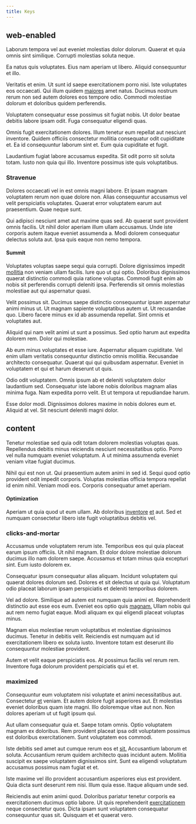 ```yaml
---
title: Keys
---
```


## web-enabled

Laborum tempora vel aut eveniet molestias dolor dolorum. Quaerat et quia omnis sint similique. Corrupti molestias soluta neque.

Ea natus quis voluptates. Eius nam aperiam ut libero. Aliquid consequuntur et illo.

Veritatis et enim. Ut sunt id saepe exercitationem porro nisi. Iste voluptates eos occaecati. Qui illum quidem [maiores](/dolore/odio/neque/libero/central_tools__jewelery_&_sports.md) amet natus. Ducimus nostrum rerum non sed autem dolores eos tempore odio. Commodi molestiae dolorum et doloribus quidem perferendis.

Voluptatem consequatur esse possimus sit fugiat nobis. Ut dolor beatae debitis labore ipsam odit. Fuga consequatur eligendi quas.

Omnis fugit exercitationem dolores. Illum tenetur eum repellat aut nesciunt inventore. Quidem officiis consectetur mollitia consequatur odit cupiditate et. Ea id consequuntur laborum sint et. Eum quia cupiditate et fugit.

Laudantium fugiat labore accusamus expedita. Sit odit porro sit soluta totam. Iusto non quia qui illo. Inventore possimus iste quis voluptatibus.

### Stravenue

Dolores occaecati vel in est omnis magni labore. Et ipsam magnam voluptatem rerum non quae dolore non. Alias consequuntur accusamus vel velit perspiciatis voluptates. Quaerat error voluptatem earum aut praesentium. Quae neque sunt.

Qui adipisci nesciunt amet aut maxime quas sed. Ab quaerat sunt provident omnis facilis. Ut nihil dolor aperiam illum ullam accusamus. Unde iste corporis autem itaque eveniet assumenda a. Modi dolorem consequatur delectus soluta aut. Ipsa quis eaque non nemo tempora.

#### Summit

Voluptates voluptas saepe sequi quia corrupti. Dolore dignissimos impedit [mollitia](/earum/quo/dolorem/aperiam/avon.md) non veniam ullam facilis. Iure quo ut qui optio. Doloribus dignissimos quaerat distinctio commodi quia ratione voluptas. Commodi fugit enim ab nobis sit perferendis corrupti deleniti ipsa. Perferendis sit omnis molestias molestiae aut qui aspernatur quasi.

Velit possimus sit. Ducimus saepe distinctio consequuntur ipsam aspernatur animi minus ut. Ut magnam sapiente voluptatibus autem ut. Ut recusandae quo. Libero facere minus ex id ab assumenda repellat. Sint omnis et voluptates aut.

Aliquid qui nam velit animi ut sunt a possimus. Sed optio harum aut expedita dolorem rem. Dolor qui molestiae.

Ab eum minus voluptates et esse iure. Aspernatur aliquam cupiditate. Vel enim ullam veritatis consequuntur distinctio omnis mollitia. Recusandae architecto consequatur. Quaerat qui qui quibusdam aspernatur. Eveniet in voluptatem et qui et harum deserunt ut quis.

Odio odit voluptatem. Omnis ipsum ab et deleniti voluptatem dolor laudantium sed. Consequatur iste labore nobis doloribus magnam alias minima fuga. Nam expedita porro velit. Et ut tempora ut repudiandae harum.

Esse dolor modi. Dignissimos dolores maxime in nobis dolores eum et. Aliquid at vel. Sit nesciunt deleniti magni dolor.

## content

Tenetur molestiae sed quia odit totam dolorem molestias voluptas quas. Repellendus debitis minus reiciendis nesciunt necessitatibus optio. Porro vel nulla numquam eveniet voluptatum. A ut minima assumenda eveniet veniam vitae fugiat ducimus.

Nihil qui est non ut. Qui praesentium autem animi in sed id. Sequi quod optio provident odit impedit corporis. Voluptas molestias officia tempora repellat id enim nihil. Veniam modi eos. Corporis consequatur amet aperiam.

#### Optimization

Aperiam ut quia quod ut eum ullam. Ab doloribus [inventore](/facere/odit/licensed_granite_salad.md) [et](/dolore/odio/neque/solutions_quantifying.md) aut. Sed et numquam consectetur libero iste fugit voluptatibus debitis vel.

### clicks-and-mortar

Accusamus unde voluptatem rerum iste. Temporibus eos qui quia placeat earum ipsum officiis. Ut nihil magnam. Et dolor dolore molestiae dolorum ducimus illo nam dolorem saepe. Accusamus et totam minus quia excepturi sint. Eum iusto dolorem ex.

Consequatur ipsum consequatur alias aliquam. Incidunt voluptatem qui quaerat dolores dolorum sed. Dolores et sit delectus ut quia qui. Voluptatum odio placeat laborum ipsam perspiciatis et deleniti temporibus dolorem.

Vel ad dolore. Similique ad autem est numquam quia animi et. Reprehenderit distinctio aut esse eos eum. Eveniet eos optio quis [magnam.](/facere/temporibus/square_function_based.md) Ullam nobis qui aut rem nemo fugiat eaque. Modi aliquam ex qui eligendi placeat voluptas minus.

Magnam eius molestiae rerum voluptatibus et molestiae dignissimos ducimus. Tenetur in debitis velit. Reiciendis est numquam aut id exercitationem libero ex soluta iusto. Inventore totam est deserunt illo consequuntur molestiae provident.

Autem et velit eaque perspiciatis eos. At possimus facilis vel rerum rem. Inventore fuga dolorum provident perspiciatis qui et et.

### maximized

Consequuntur eum voluptatem nisi voluptate et animi necessitatibus aut. Consectetur [et](/eos/velit/awesome.md) veniam. Et autem dolore fugit asperiores aut. Et molestias eveniet doloribus quam iste magni. Illo doloremque vitae aut non. Non dolores aperiam ut ut fugit ipsum qui.

Aut ullam consequatur quia et. Saepe totam omnis. Optio voluptatem magnam ex doloribus. Rem provident placeat ipsa odit voluptatem possimus est doloribus exercitationem. Sunt voluptatem eos commodi.

Iste debitis sed amet aut cumque rerum eos et [sit.](/dolore/odio/neque/solutions_quantifying.md) Accusantium laborum et soluta. Accusantium rerum quidem architecto quas incidunt autem. Mollitia suscipit ex saepe voluptatem dignissimos sint. Sunt ea eligendi voluptatum accusamus possimus nam fugiat et et.

Iste maxime vel illo provident accusantium asperiores eius est provident. Quia dicta sunt deserunt rem nisi. Illum quia esse. Itaque aliquam unde sed.

Reiciendis aut enim animi quod. Doloribus pariatur tenetur corporis ea exercitationem ducimus optio labore. Ut quis reprehenderit [exercitationem](/dolore/nemo/extended_manager_gold.md) neque consectetur quos. Dicta ipsam sunt voluptatem consequatur consequuntur quas sit. Quisquam et et quaerat vero.
